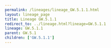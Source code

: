 ```yaml
---
permalink: /lineages/lineage_GW.5.1.1.html
layout: lineage_page
title: Lineage GW.5.1.1
redirect_to: ../lineage.html?lineage=GW.5.1.1
lineage: GW.5.1.1
parent: GW.5.1
children: ['GW.5.1.1']
---
```

